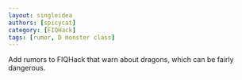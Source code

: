 ```yaml
---
layout: singleidea
authors: [spicycat]
category: [FIQHack]
tags: [rumor, D monster class]
---
```

Add rumors to FIQHack that warn about dragons, which can be fairly dangerous.
